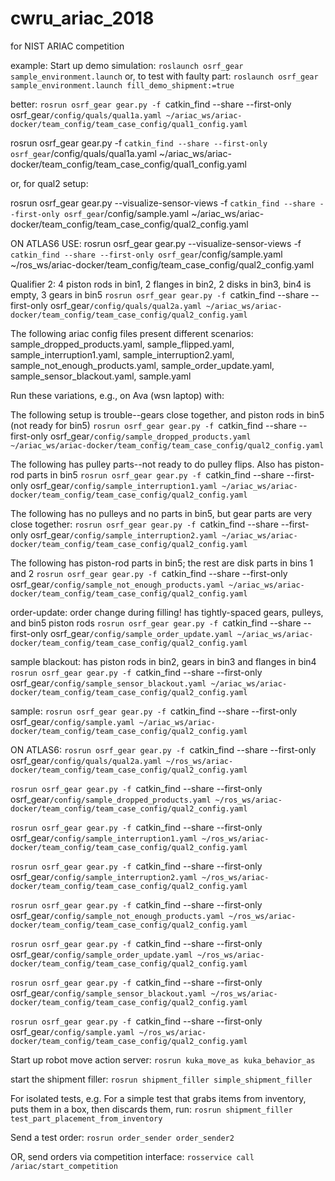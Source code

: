 # cwru_ariac_2018
for NIST ARIAC competition

example:
Start up demo simulation:
`roslaunch osrf_gear sample_environment.launch`
or,  to test with faulty part:
`roslaunch osrf_gear sample_environment.launch fill_demo_shipment:=true`

better:
`rosrun osrf_gear gear.py -f `catkin_find --share --first-only osrf_gear`/config/quals/qual1a.yaml ~/ariac_ws/ariac-docker/team_config/team_case_config/qual1_config.yaml`


rosrun osrf_gear gear.py -f `catkin_find --share --first-only osrf_gear`/config/quals/qual1a.yaml ~/ariac_ws/ariac-docker/team_config/team_case_config/qual1_config.yaml 

or, for qual2 setup:

rosrun osrf_gear gear.py --visualize-sensor-views -f `catkin_find --share --first-only osrf_gear`/config/sample.yaml ~/ariac_ws/ariac-docker/team_config/team_case_config/qual2_config.yaml

ON ATLAS6 USE:
rosrun osrf_gear gear.py --visualize-sensor-views -f `catkin_find --share --first-only osrf_gear`/config/sample.yaml ~/ros_ws/ariac-docker/team_config/team_case_config/qual2_config.yaml

Qualifier 2:
4 piston rods in bin1, 2 flanges in bin2, 2 disks in bin3, bin4 is empty, 3 gears in bin5
`rosrun osrf_gear gear.py -f `catkin_find --share --first-only osrf_gear`/config/quals/qual2a.yaml ~/ariac_ws/ariac-docker/team_config/team_case_config/qual2_config.yaml`

The following ariac config files present different scenarios:
sample_dropped_products.yaml, sample_flipped.yaml, sample_interruption1.yaml, sample_interruption2.yaml, 
sample_not_enough_products.yaml, sample_order_update.yaml, sample_sensor_blackout.yaml, sample.yaml

Run these variations, e.g., on Ava (wsn laptop) with:

The following setup is trouble--gears close together, and piston rods in bin5 (not ready for bin5)
`rosrun osrf_gear gear.py -f `catkin_find --share --first-only osrf_gear`/config/sample_dropped_products.yaml ~/ariac_ws/ariac-docker/team_config/team_case_config/qual2_config.yaml`

The following has pulley parts--not ready to do pulley flips.  Also has piston-rod parts in bin5
`rosrun osrf_gear gear.py -f `catkin_find --share --first-only osrf_gear`/config/sample_interruption1.yaml ~/ariac_ws/ariac-docker/team_config/team_case_config/qual2_config.yaml`

The following has no pulleys and no parts in bin5, but gear parts are very close together:
`rosrun osrf_gear gear.py -f `catkin_find --share --first-only osrf_gear`/config/sample_interruption2.yaml ~/ariac_ws/ariac-docker/team_config/team_case_config/qual2_config.yaml`

The following has piston-rod parts in bin5; the rest are disk parts in bins 1 and 2
`rosrun osrf_gear gear.py -f `catkin_find --share --first-only osrf_gear`/config/sample_not_enough_products.yaml ~/ariac_ws/ariac-docker/team_config/team_case_config/qual2_config.yaml`

order-update: order change during filling!   has tightly-spaced gears, pulleys, and bin5 piston rods
`rosrun osrf_gear gear.py -f `catkin_find --share --first-only osrf_gear`/config/sample_order_update.yaml ~/ariac_ws/ariac-docker/team_config/team_case_config/qual2_config.yaml`

sample blackout: has piston rods in bin2, gears in bin3 and flanges in bin4
`rosrun osrf_gear gear.py -f `catkin_find --share --first-only osrf_gear`/config/sample_sensor_blackout.yaml ~/ariac_ws/ariac-docker/team_config/team_case_config/qual2_config.yaml`

sample: 
`rosrun osrf_gear gear.py -f `catkin_find --share --first-only osrf_gear`/config/sample.yaml ~/ariac_ws/ariac-docker/team_config/team_case_config/qual2_config.yaml`



ON ATLAS6:
`rosrun osrf_gear gear.py -f `catkin_find --share --first-only osrf_gear`/config/quals/qual2a.yaml ~/ros_ws/ariac-docker/team_config/team_case_config/qual2_config.yaml`

`rosrun osrf_gear gear.py -f `catkin_find --share --first-only osrf_gear`/config/sample_dropped_products.yaml ~/ros_ws/ariac-docker/team_config/team_case_config/qual2_config.yaml`

`rosrun osrf_gear gear.py -f `catkin_find --share --first-only osrf_gear`/config/sample_interruption1.yaml ~/ros_ws/ariac-docker/team_config/team_case_config/qual2_config.yaml`

`rosrun osrf_gear gear.py -f `catkin_find --share --first-only osrf_gear`/config/sample_interruption2.yaml ~/ros_ws/ariac-docker/team_config/team_case_config/qual2_config.yaml`

`rosrun osrf_gear gear.py -f `catkin_find --share --first-only osrf_gear`/config/sample_not_enough_products.yaml ~/ros_ws/ariac-docker/team_config/team_case_config/qual2_config.yaml`

`rosrun osrf_gear gear.py -f `catkin_find --share --first-only osrf_gear`/config/sample_order_update.yaml ~/ros_ws/ariac-docker/team_config/team_case_config/qual2_config.yaml`

`rosrun osrf_gear gear.py -f `catkin_find --share --first-only osrf_gear`/config/sample_sensor_blackout.yaml ~/ros_ws/ariac-docker/team_config/team_case_config/qual2_config.yaml`

`rosrun osrf_gear gear.py -f `catkin_find --share --first-only osrf_gear`/config/sample.yaml ~/ros_ws/ariac-docker/team_config/team_case_config/qual2_config.yaml`


Start up robot move action server:
`rosrun kuka_move_as kuka_behavior_as`

start the shipment filler:
`rosrun shipment_filler simple_shipment_filler`

For isolated tests, e.g.
For a simple test that grabs items from inventory, puts them in a box, then discards them, run:
`rosrun shipment_filler test_part_placement_from_inventory`

Send a test order:
`rosrun order_sender order_sender2`

OR, send orders via competition interface:
`rosservice call /ariac/start_competition`



